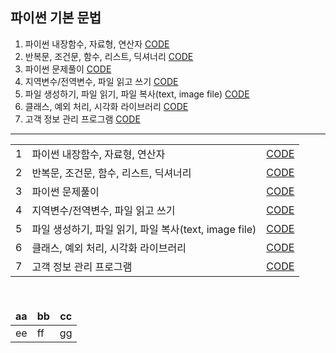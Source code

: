 ## 파이썬 기본 문법

1. 파이썬 내장함수, 자료형, 연산자 [CODE][basic_01]
2. 반복문, 조건문, 함수, 리스트, 딕셔너리 [CODE][basic_02]
3. 파이썬 문제풀이 [CODE][basic_03]
4. 지역변수/전역변수, 파일 읽고 쓰기 [CODE][basic_04]
5. 파일 생성하기, 파일 읽기, 파일 복사(text, image file) [CODE][basic_05]
6. 클래스, 예외 처리, 시각화 라이브러리 [CODE][basic_06]
7. 고객 정보 관리 프로그램 [CODE][basic_07]

---
<style>
tr, td, th {
border: none!important;
}
</style>

<table>
    <tr>
        <td>1</td>
        <td>파이썬 내장함수, 자료형, 연산자</td>
        <td><a href = "https://github.com/city1616/LikeLion_AI_SCHOOL_13th/blob/master/01.%20파이썬%20기본%20문법/01_Python_Basic.ipynb">CODE</a></td>
    </tr>
    <tr>
        <td>2</td>
        <td>반복문, 조건문, 함수, 리스트, 딕셔너리</td>
        <td><a href = basic_02>CODE</a></td>
    </tr>
    <tr>
        <td>3</td>
        <td>파이썬 문제풀이</td>
        <td><a href = basic_03>CODE</a></td>
    </tr>
    <tr>
        <td>4</td>
        <td>지역변수/전역변수, 파일 읽고 쓰기</td>
        <td><a href = basic_04>CODE</a></td>
    </tr>
    <tr>
        <td>5</td>
        <td>파일 생성하기, 파일 읽기, 파일 복사(text, image file)</td>
        <td><a href = basic_05>CODE</a></td>
    </tr>
    <tr>
        <td>6</td>
        <td>클래스, 예외 처리, 시각화 라이브러리</td>
        <td><a href = basic_06>CODE</a></td>
    </tr>
    <tr>
        <td>7</td>
        <td>고객 정보 관리 프로그램</td>
        <td><a href = basic_07>CODE</a></td>
    </tr>
</table>
&nbsp;

aa|bb|cc
--|--|--
ee|ff|gg 


[basic_01]: https://github.com/city1616/LikeLion_AI_SCHOOL_13th/blob/master/01.%20파이썬%20기본%20문법/01_Python_Basic.ipynb
[basic_02]: https://github.com/city1616/LikeLion_AI_SCHOOL_13th/blob/master/01.%20파이썬%20기본%20문법/03_Python_For_If_List_Dictionary.ipynb
[basic_03]: https://github.com/city1616/LikeLion_AI_SCHOOL_13th/blob/master/01.%20파이썬%20기본%20문법/04_Python_문제풀이.ipynb
[basic_04]: https://github.com/city1616/LikeLion_AI_SCHOOL_13th/blob/master/01.%20파이썬%20기본%20문법/05_Python_Basic.ipynb
[basic_05]: https://github.com/city1616/LikeLion_AI_SCHOOL_13th/blob/master/01.%20파이썬%20기본%20문법/06_Python_file.ipynb
[basic_06]: https://github.com/city1616/LikeLion_AI_SCHOOL_13th/blob/master/01.%20파이썬%20기본%20문법/07_Python_Class_Try_Except.ipynb
[basic_07]: https://github.com/city1616/LikeLion_AI_SCHOOL_13th/blob/master/01.%20파이썬%20기본%20문법/09_고객%20정보%20관리%20프로그램.ipynb